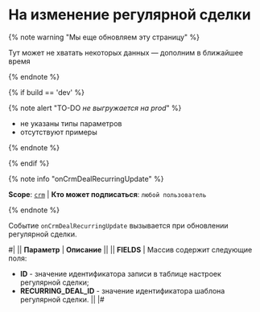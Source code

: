 # На изменение регулярной сделки

{% note warning "Мы еще обновляем эту страницу" %}

Тут может не хватать некоторых данных — дополним в ближайшее время

{% endnote %}

{% if build == 'dev' %}

{% note alert "TO-DO _не выгружается на prod_" %}

- не указаны типы параметров
- отсутствуют примеры

{% endnote %}

{% endif %}

{% note info "onCrmDealRecurringUpdate" %}

**Scope**: [`crm`](../../../scopes/permissions.md) | **Кто может подписаться**: `любой пользователь`

{% endnote %}

Событие `onCrmDealRecurringUpdate` вызывается при обновлении регулярной сделки.

#|
|| **Параметр** | **Описание** ||
|| **FIELDS** | Массив содержит следующие поля: 
- **ID** - значение идентификатора записи в таблице настроек регулярной сделки; 
- **RECURRING_DEAL_ID** - значение идентификатора шаблона регулярной сделки. ||
|#